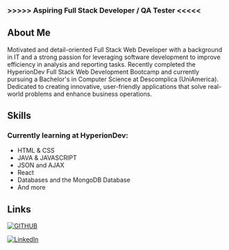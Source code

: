 ### >>>>> Aspiring Full Stack Developer / QA Tester <<<<<

## About Me

Motivated and detail-oriented Full Stack Web Developer with a background in IT and a strong passion for leveraging software development to improve efficiency in analysis and reporting tasks. Recently completed the HyperionDev Full Stack Web Development Bootcamp and currently pursuing a Bachelor's in Computer Science at Descomplica (UniAmerica). Dedicated to creating innovative, user-friendly applications that solve real-world problems and enhance business operations.





## Skills
### Currently learning at HyperionDev:
  * HTML & CSS
  * JAVA & JAVASCRIPT
  * JSON and AJAX
  * React 
  * Databases and the MongoDB Database
  * And more

## Links

[![GITHUB](https://img.shields.io/badge/GitHub-000000?style=for-the-badge&logo=GitHub&logoColor=white)](https://github.com/BrunoCasagrandeSelinger)

[![LinkedIn](https://img.shields.io/badge/LinkedIn-000000?style=for-the-badge&logo=LinkedIn&logoColor=white)](https://www.linkedin.com/in/bruno-selinger)



